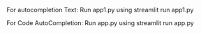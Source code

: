 For autocompletion Text:
Run app1.py using streamlit run app1.py

For Code AutoCompletion:
Run app.py using streamlit run app.py
